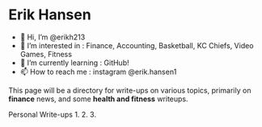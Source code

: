 # Erik Hansen

- 👋 Hi, I’m @erikh213
- 👀 I’m interested in : Finance, Accounting, Basketball, KC Chiefs, Video Games, Fitness
- 🌱 I’m currently learning : GitHub!
- 📫 How to reach me : instagram @erik.hansen1

This page will be a directory for write-ups on various topics, primarily on **finance** news, and some **health and fitness** writeups.

Personal Write-ups
1. 
2. 
3. 


<!---
erikh213/erikh213 is a ✨ special ✨ repository because its `README.md` (this file) appears on your GitHub profile.
You can click the Preview link to take a look at your changes.
--->
